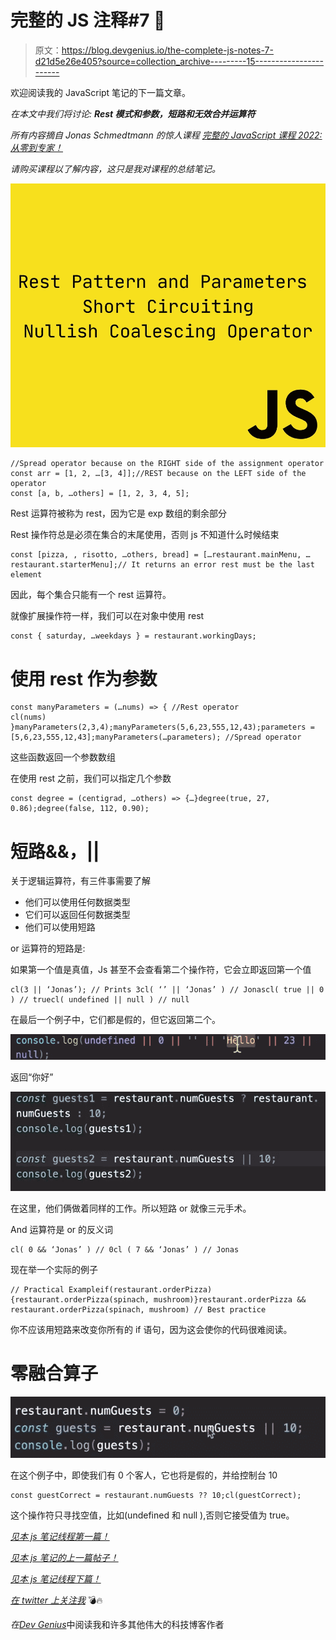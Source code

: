 # 完整的 JS 注释#7 🧵

> 原文：<https://blog.devgenius.io/the-complete-js-notes-7-d21d5e26e405?source=collection_archive---------15----------------------->

欢迎阅读我的 JavaScript 笔记的下一篇文章。

*在本文中我们将讨论:* ***Rest 模式和参数，短路和无效合并运算符***

*所有内容摘自 Jonas Schmedtmann 的惊人课程* [*完整的 JavaScript 课程 2022:从零到专家！*](https://www.udemy.com/course/the-complete-javascript-course/)

*请购买课程以了解内容，这只是我对课程的总结笔记。*

![](img/a1e6fb310abb265d55410e494cc87b33.png)

```
//Spread operator because on the RIGHT side of the assignment operator
const arr = [1, 2, …[3, 4]];//REST because on the LEFT side of the operator
const [a, b, …others] = [1, 2, 3, 4, 5];
```

Rest 运算符被称为 rest，因为它是 exp 数组的剩余部分

Rest 操作符总是必须在集合的末尾使用，否则 js 不知道什么时候结束

```
const [pizza, , risotto, …others, bread] = […restaurant.mainMenu, …restaurant.starterMenu];// It returns an error rest must be the last element
```

因此，每个集合只能有一个 rest 运算符。

就像扩展操作符一样，我们可以在对象中使用 rest

```
const { saturday, …weekdays } = restaurant.workingDays;
```

# 使用 rest 作为参数

```
const manyParameters = (…nums) => { //Rest operator
cl(nums)
}manyParameters(2,3,4);manyParameters(5,6,23,555,12,43);parameters = [5,6,23,555,12,43];manyParameters(…parameters); //Spread operator
```

这些函数返回一个参数数组

在使用 rest 之前，我们可以指定几个参数

```
const degree = (centigrad, …others) => {…}degree(true, 27, 0.86);degree(false, 112, 0.90);
```

# 短路&&，||

关于逻辑运算符，有三件事需要了解

*   他们可以使用任何数据类型
*   它们可以返回任何数据类型
*   他们可以使用短路

or 运算符的短路是:

如果第一个值是真值，Js 甚至不会查看第二个操作符，它会立即返回第一个值

```
cl(3 || ‘Jonas’); // Prints 3cl( ‘’ || ‘Jonas’ ) // Jonascl( true || 0 ) // truecl( undefined || null ) // null
```

在最后一个例子中，它们都是假的，但它返回第二个。

![](img/273f867a272b2ca6c1100b65d1d54e97.png)

返回“你好”

![](img/2ef20b0c0a41550db74591824de8fa8d.png)

在这里，他们俩做着同样的工作。所以短路 or 就像三元手术。

And 运算符是 or 的反义词

```
cl( 0 && ‘Jonas’ ) // 0cl ( 7 && ‘Jonas’ ) // Jonas
```

现在举一个实际的例子

```
// Practical Exampleif(restaurant.orderPizza) {restaurant.orderPizza(spinach, mushroom)}restaurant.orderPizza && restaurant.orderPizza(spinach, mushroom) // Best practice
```

你不应该用短路来改变你所有的 if 语句，因为这会使你的代码很难阅读。

# 零融合算子

![](img/633dd98b7b0123044c61b35d327303bc.png)

在这个例子中，即使我们有 0 个客人，它也将是假的，并给控制台 10

```
const guestCorrect = restaurant.numGuests ?? 10;cl(guestCorrect);
```

这个操作符只寻找空值，比如(undefined 和 null ),否则它接受值为 true。

[*见本 js 笔记线程第一篇！*](https://medium.com/@barisbll/the-complete-js-notes-1-36ea76e326b3)

[*见本 js 笔记的上一篇帖子！*](/the-complete-js-notes-6-8cd7ed08a2cc)

[*见本 js 笔记线程下篇！*](https://medium.com/@barisbll/the-complete-js-notes-8-7646d3ccf2e9)

[*在 twitter 上关注我*](https://twitter.com/barisbll_dev) 💣🔥

*在*[*Dev Genius*](https://blog.devgenius.io/)中阅读我和许多其他伟大的科技博客作者
